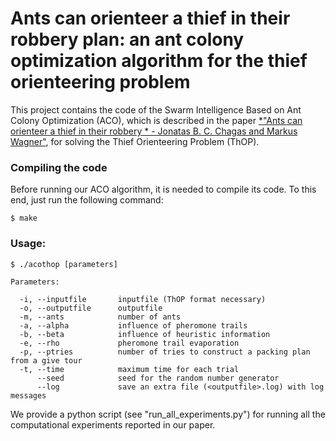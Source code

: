 # Ants can orienteer a thief in their robbery plan: an ant colony optimization algorithm for the thief orienteering problem

This project contains the code of the Swarm Intelligence Based on Ant Colony Optimization (ACO), which is described in the paper [*"Ants can orienteer a thief in their robbery * - Jonatas B. C. Chagas and Markus Wagner"](https://), for solving the Thief Orienteering Problem (ThOP).

### Compiling the code

Before running our ACO algorithm, it is needed to compile its code. To this end, just run the following command:

```console
$ make
```

### Usage:

```console
$ ./acothop [parameters]

Parameters:

  -i, --inputfile       inputfile (ThOP format necessary)
  -o, --outputfile      outputfile
  -m, --ants            number of ants
  -a, --alpha           influence of pheromone trails
  -b, --beta            influence of heuristic information
  -e, --rho             pheromone trail evaporation
  -p, --ptries          number of tries to construct a packing plan from a give tour
  -t, --time            maximum time for each trial  
      --seed            seed for the random number generator
      --log             save an extra file (<outputfile>.log) with log messages

```

We provide a python script (see "run_all_experiments.py") for running all the computational experiments reported in our paper.
